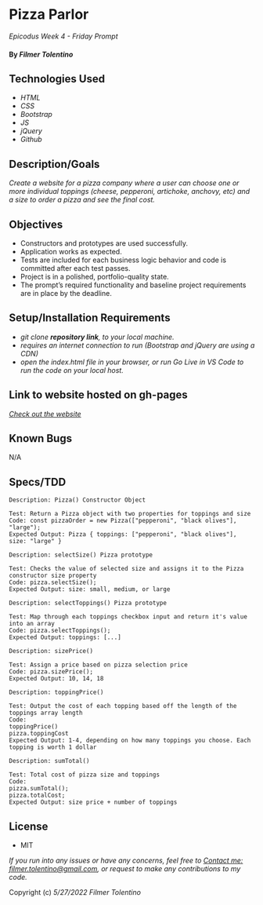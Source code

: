 # Pizza Parlor

_Epicodus Week 4 - Friday Prompt_

#### By _**Filmer Tolentino**_

## Technologies Used

* _HTML_
* _CSS_
* _Bootstrap_
* _JS_
* _jQuery_
* _Github_

## Description/Goals

_Create a website for a pizza company where a user can choose one or more individual toppings (cheese, pepperoni, artichoke, anchovy, etc) and a size to order a pizza and see the final cost._

## Objectives
* Constructors and prototypes are used successfully.
* Application works as expected.
* Tests are included for each business logic behavior and code is committed after each test passes.
* Project is in a polished, portfolio-quality state.
* The prompt’s required functionality and baseline project requirements are in place by the deadline.

## Setup/Installation Requirements

* _git clone **repository link**, to your local machine._
* _requires an internet connection to run (Bootstrap and jQuery are using a CDN)_
* _open the index.html file in your browser, or run Go Live in VS Code to run the code on your local host._

## Link to website hosted on gh-pages

_[Check out the website](https://ftolentino.github.io/pizza-parlor/)_


## Known Bugs
N/A

## Specs/TDD

```
Description: Pizza() Constructor Object

Test: Return a Pizza object with two properties for toppings and size
Code: const pizzaOrder = new Pizza(["pepperoni", "black olives"], "large");
Expected Output: Pizza { toppings: ["pepperoni", "black olives"], size: "large" }

Description: selectSize() Pizza prototype

Test: Checks the value of selected size and assigns it to the Pizza constructor size property
Code: pizza.selectSize();
Expected Output: size: small, medium, or large

Description: selectToppings() Pizza prototype

Test: Map through each toppings checkbox input and return it's value into an array
Code: pizza.selectToppings();
Expected Output: toppings: [...]

Description: sizePrice()

Test: Assign a price based on pizza selection price
Code: pizza.sizePrice();
Expected Output: 10, 14, 18

Description: toppingPrice()

Test: Output the cost of each topping based off the length of the toppings array length
Code: 
toppingPrice()
pizza.toppingCost
Expected Output: 1-4, depending on how many toppings you choose. Each topping is worth 1 dollar

Description: sumTotal()

Test: Total cost of pizza size and toppings
Code:
pizza.sumTotal();
pizza.totalCost;
Expected Output: size price + number of toppings

```

## License
* MIT

_If you run into any issues or have any concerns, feel free to [Contact me: filmer.tolentino@gmail.com](mailto:filmer.tolentino@gmail.com), or request to make any contributions to my code._ 

Copyright (c) _5/27/2022_ _Filmer Tolentino_